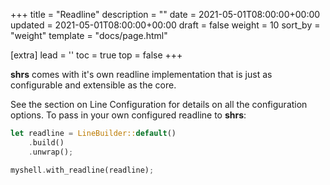 +++
title = "Readline"
description = ""
date = 2021-05-01T08:00:00+00:00
updated = 2021-05-01T08:00:00+00:00
draft = false
weight = 10
sort_by = "weight"
template = "docs/page.html"

[extra]
lead = ''
toc = true
top = false
+++

**shrs** comes with it's own readline implementation that is just as
configurable and extensible as the core.

See the section on Line Configuration for details on all the configuration
options. To pass in your own configured readline to **shrs**:
```rust
let readline = LineBuilder::default()
    .build()
    .unwrap();

myshell.with_readline(readline);
```
